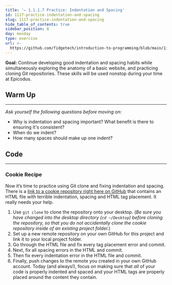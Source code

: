 ```yaml
---
title: '✏️ 1.1.1.7 Practice: Indentation and Spacing'
id: 1117-practice-indentation-and-spacing
slug: 1117-practice-indentation-and-spacing
hide_table_of_contents: true
sidebar_position: 8
day: monday
type: exercise
url: >-
  https://github.com/fidgetech/introduction-to-programming/blob/main/1i_classwork_practice_indentation_and_spacing.md
---
```


**Goal:** Continue developing good indentation and spacing habits while simultaneously exploring the anatomy of a basic website, and practicing cloning Git repositories. These skills will be used nonstop during your time at Epicodus.

## Warm Up

---

_Ask yourself the following questions before moving on:_

* Why is indentation and spacing important? What benefit is there to ensuring it's consistent?
* When do we indent?
* How many spaces should make up one indent?

## Code
---

### Cookie Recipe

Now it’s time to practice using Git clone and fixing indentation and spacing. There is a [link to a cookie repository right here on GitHub](https://github.com/epicodus-lessons/cookie-recipe) that contains an HTML file with terrible indentation, spacing and HTML tag placement.  It really needs your help.  

1.  Use `git clone` to clone the repository onto your desktop. (_Be sure you have changed into the desktop directory (`cd ~/Desktop`) before cloning the repository, so that you do not accidentally clone the cookie repository inside of an existing project folder._)
2.  Set up a new remote repository on your own GitHub for this project and link it to your local project folder.
3.  Go through the HTML file and fix every tag placement error and commit.
4.  Next, fix all spacing errors in the HTML and commit.
5. Then fix every indentation error in the HTML file and commit.
6.  Finally, push changes to the remote you created in your own GitHub account.
Today (and always!), focus on making sure that _all_ of your code is properly indented and spaced and your HTML tags are properly placed around the content they contain.
